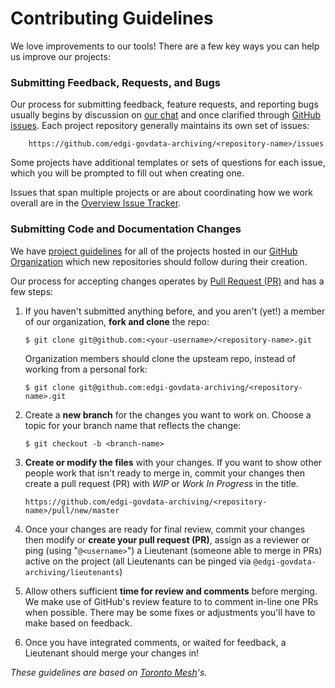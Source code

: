 # Contributing Guidelines

We love improvements to our tools! There are a few key ways you can help us improve our projects:

### Submitting Feedback, Requests, and Bugs

Our process for submitting feedback, feature requests, and reporting bugs usually begins by discussion on [our chat](https://github.com/edgi-govdata-archiving/overview#development) and once clarified through [GitHub issues](https://help.github.com/articles/about-issues/). Each project repository generally maintains its own set of issues:

        https://github.com/edgi-govdata-archiving/<repository-name>/issues

Some projects have additional templates or sets of questions for each issue, which you will be prompted to fill out when creating one.

Issues that span multiple projects or are about coordinating how we work overall are in the [Overview Issue Tracker](https://github.com/edgi-govdata-archiving/overview/issues).

### Submitting Code and Documentation Changes

We have [project guidelines](./PROJECT.md) for all of the projects hosted in our [GitHub Organization](https://github.com/edgi-govdata-archiving) which new repositories should follow during their creation.

Our process for accepting changes operates by [Pull Request (PR)](https://help.github.com/articles/about-pull-requests/) and has a few steps:

1.  If you haven't submitted anything before, and you aren't (yet!) a member of our organization, **fork and clone** the repo:

        $ git clone git@github.com:<your-username>/<repository-name>.git

    Organization members should clone the upsteam repo, instead of working from a personal fork:

        $ git clone git@github.com:edgi-govdata-archiving/<repository-name>.git

1.  Create a **new branch** for the changes you want to work on. Choose a topic for your branch name that reflects the change:

        $ git checkout -b <branch-name>

1.  **Create or modify the files** with your changes. If you want to show other people work that isn't ready to merge in, commit your changes then create a pull request (PR) with _WIP_ or _Work In Progress_ in the title.

        https://github.com/edgi-govdata-archiving/<repository-name>/pull/new/master

1.  Once your changes are ready for final review, commit your changes then modify or **create your pull request (PR)**, assign as a reviewer or ping (using "`@<username>`") a Lieutenant (someone able to merge in PRs) active on the project (all Lieutenants can be pinged via `@edgi-govdata-archiving/lieutenants`)

1.  Allow others sufficient **time for review and comments** before merging. We make use of GitHub's review feature to to comment in-line one PRs when possible. There may be some fixes or adjustments you'll have to make based on feedback.

1.  Once you have integrated comments, or waited for feedback, a Lieutenant should merge your changes in!

_These guidelines are based on [Toronto Mesh](https://github.com/tomeshnet)'s._
